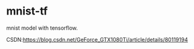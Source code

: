 # mnist-tf
mnist model with tensorflow.

CSDN:https://blog.csdn.net/GeForce_GTX1080Ti/article/details/80119194
